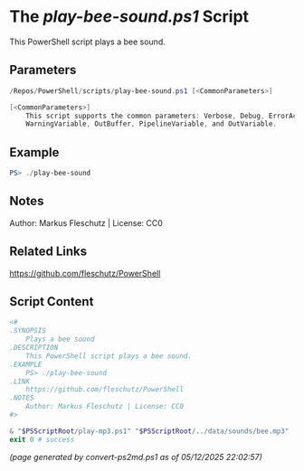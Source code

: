 The *play-bee-sound.ps1* Script
===========================

This PowerShell script plays a bee sound.

Parameters
----------
```powershell
/Repos/PowerShell/scripts/play-bee-sound.ps1 [<CommonParameters>]

[<CommonParameters>]
    This script supports the common parameters: Verbose, Debug, ErrorAction, ErrorVariable, WarningAction, 
    WarningVariable, OutBuffer, PipelineVariable, and OutVariable.
```

Example
-------
```powershell
PS> ./play-bee-sound

```

Notes
-----
Author: Markus Fleschutz | License: CC0

Related Links
-------------
https://github.com/fleschutz/PowerShell

Script Content
--------------
```powershell
<#
.SYNOPSIS
	Plays a bee sound
.DESCRIPTION
	This PowerShell script plays a bee sound.
.EXAMPLE
	PS> ./play-bee-sound
.LINK
	https://github.com/fleschutz/PowerShell
.NOTES
	Author: Markus Fleschutz | License: CC0
#>

& "$PSScriptRoot/play-mp3.ps1" "$PSScriptRoot/../data/sounds/bee.mp3"
exit 0 # success
```

*(page generated by convert-ps2md.ps1 as of 05/12/2025 22:02:57)*
